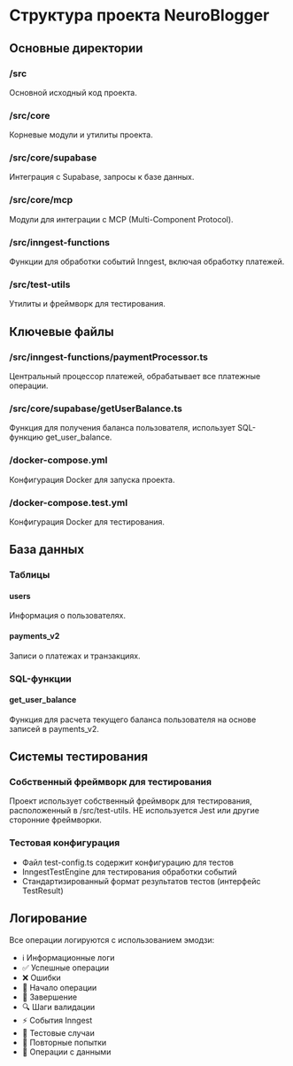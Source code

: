 # Структура проекта NeuroBlogger

## Основные директории

### /src
Основной исходный код проекта.

### /src/core
Корневые модули и утилиты проекта.

### /src/core/supabase
Интеграция с Supabase, запросы к базе данных.

### /src/core/mcp
Модули для интеграции с MCP (Multi-Component Protocol).

### /src/inngest-functions
Функции для обработки событий Inngest, включая обработку платежей.

### /src/test-utils
Утилиты и фреймворк для тестирования.

## Ключевые файлы

### /src/inngest-functions/paymentProcessor.ts
Центральный процессор платежей, обрабатывает все платежные операции.

### /src/core/supabase/getUserBalance.ts
Функция для получения баланса пользователя, использует SQL-функцию get_user_balance.

### /docker-compose.yml
Конфигурация Docker для запуска проекта.

### /docker-compose.test.yml
Конфигурация Docker для тестирования.

## База данных

### Таблицы

#### users
Информация о пользователях.

#### payments_v2
Записи о платежах и транзакциях.

### SQL-функции

#### get_user_balance
Функция для расчета текущего баланса пользователя на основе записей в payments_v2.

## Системы тестирования

### Собственный фреймворк для тестирования
Проект использует собственный фреймворк для тестирования, расположенный в /src/test-utils.
НЕ используется Jest или другие сторонние фреймворки.

### Тестовая конфигурация
- Файл test-config.ts содержит конфигурацию для тестов
- InngestTestEngine для тестирования обработки событий
- Стандартизированный формат результатов тестов (интерфейс TestResult)

## Логирование

Все операции логируются с использованием эмодзи:
- ℹ️ Информационные логи
- ✅ Успешные операции
- ❌ Ошибки
- 🚀 Начало операции
- 🏁 Завершение
- 🔍 Шаги валидации
- ⚡ События Inngest
- 🎯 Тестовые случаи
- 🔄 Повторные попытки
- 💾 Операции с данными